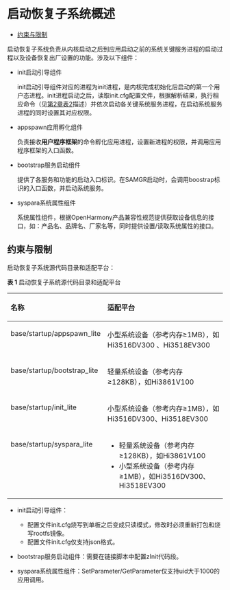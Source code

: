 # 启动恢复子系统概述<a name="ZH-CN_TOPIC_0000001063402122"></a>

-   [约束与限制](#section2029921310472)

启动恢复子系统负责从内核启动之后到应用启动之前的系统关键服务进程的启动过程以及设备恢复出厂设置的功能。涉及以下组件：

-   init启动引导组件

    init启动引导组件对应的进程为init进程，是内核完成初始化后启动的第一个用户态进程。init进程启动之后，读取init.cfg配置文件，根据解析结果，执行相应命令（见[第2章表2](subsys-boot-init.md#table122681439144112)描述）并依次启动各关键系统服务进程，在启动系统服务进程的同时设置其对应权限。

-   appspawn应用孵化组件

    负责接收**用户程序框架**的命令孵化应用进程，设置新进程的权限，并调用应用程序框架的入口函数。

-   bootstrap服务启动组件

    提供了各服务和功能的启动入口标识。在SAMGR启动时，会调用boostrap标识的入口函数，并启动系统服务。

-   syspara系统属性组件

    系统属性组件，根据OpenHarmony产品兼容性规范提供获取设备信息的接口，如：产品名、品牌名、厂家名等，同时提供设置/读取系统属性的接口。


## 约束与限制<a name="section2029921310472"></a>

启动恢复子系统源代码目录和适配平台：

**表 1**  启动恢复子系统源代码目录和适配平台

<a name="table2144134816420"></a>
<table><thead align="left"><tr id="row11143184819429"><th class="cellrowborder" valign="top" width="32.36%" id="mcps1.2.3.1.1"><p id="p014334816421"><a name="p014334816421"></a><a name="p014334816421"></a>名称</p>
</th>
<th class="cellrowborder" valign="top" width="67.64%" id="mcps1.2.3.1.2"><p id="p21434480422"><a name="p21434480422"></a><a name="p21434480422"></a>适配平台</p>
</th>
</tr>
</thead>
<tbody><tr id="row171431248114219"><td class="cellrowborder" valign="top" width="32.36%" headers="mcps1.2.3.1.1 "><p id="p214334884214"><a name="p214334884214"></a><a name="p214334884214"></a>base/startup/appspawn_lite</p>
</td>
<td class="cellrowborder" valign="top" width="67.64%" headers="mcps1.2.3.1.2 "><p id="p35161141183916"><a name="p35161141183916"></a><a name="p35161141183916"></a>小型系统设备（参考内存≥1MB），如Hi3516DV300 、Hi3518EV300</p>
</td>
</tr>
<tr id="row1814320488422"><td class="cellrowborder" valign="top" width="32.36%" headers="mcps1.2.3.1.1 "><p id="p1314315485427"><a name="p1314315485427"></a><a name="p1314315485427"></a>base/startup/bootstrap_lite</p>
</td>
<td class="cellrowborder" valign="top" width="67.64%" headers="mcps1.2.3.1.2 "><p id="p136879536392"><a name="p136879536392"></a><a name="p136879536392"></a>轻量系统设备（参考内存≥128KB），如Hi3861V100</p>
</td>
</tr>
<tr id="row1114304818420"><td class="cellrowborder" align="left" valign="top" width="32.36%" headers="mcps1.2.3.1.1 "><p id="p181431448194220"><a name="p181431448194220"></a><a name="p181431448194220"></a>base/startup/init_lite</p>
</td>
<td class="cellrowborder" valign="top" width="67.64%" headers="mcps1.2.3.1.2 "><p id="p865161134018"><a name="p865161134018"></a><a name="p865161134018"></a>小型系统设备（参考内存≥1MB），如Hi3516DV300、Hi3518EV300</p>
</td>
</tr>
<tr id="row2014324824218"><td class="cellrowborder" valign="top" width="32.36%" headers="mcps1.2.3.1.1 "><p id="p14143348184215"><a name="p14143348184215"></a><a name="p14143348184215"></a>base/startup/syspara_lite</p>
</td>
<td class="cellrowborder" valign="top" width="67.64%" headers="mcps1.2.3.1.2 "><a name="ul15501216165214"></a><a name="ul15501216165214"></a><ul id="ul15501216165214"><li><strong id="b2467121917911"><a name="b2467121917911"></a><a name="b2467121917911"></a></strong>轻量系统设备（参考内存≥128KB），如Hi3861V100</li><li>小型系统设备（参考内存≥1MB），如Hi3516DV300、Hi3518EV300</li></ul>
</td>
</tr>
</tbody>
</table>

-   init启动引导组件：
    -   配置文件init.cfg烧写到单板之后变成只读模式，修改时必须重新打包和烧写rootfs镜像。
    -   配置文件init.cfg仅支持json格式。

-   bootstrap服务启动组件：需要在链接脚本中配置zInit代码段。
-   syspara系统属性组件：SetParameter/GetParameter仅支持uid大于1000的应用调用。

